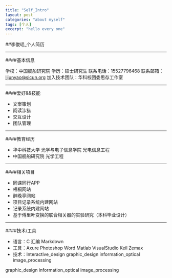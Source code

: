 ```yaml
---
title: "Self_Intro"
layout: post
categories: "about myself"
tags: [个人]
excerpt: "hello every one"
---
```





##李俊瑶_个人简历

---
####基本信息

学校：中国舰船研究院
学历：硕士研究生
联系电话：15527796468
联系邮箱：lijunyao@sicun.org
加入技术团队：华科校团委思存工作室

---

####爱好&&技能
 - 文案策划
 - 阅读涉猎
 - 交互设计
 - 团队管理

---
####教育经历
 - 华中科技大学 光学与电子信息学院 光电信息工程
 - 中国舰船研究院 光学工程

---

####相关项目
 - 同课同行APP
 - 梧桐网站
 - 醉晚亭网站
 - 项目记录系统内建网站
 - 记录系统内建网站
 - 基于傅里叶变换的联合相关器的实验研究（本科毕业设计）

---

####技术/工具
 - 语言：C 汇编 Markdown
 - 工具：Axure Photoshop Word Matlab VisualStudio Keil Zemax
 - 技术：Interactive_design graphic_design information_optical image_processing

graphic_design information_optical image_processing

